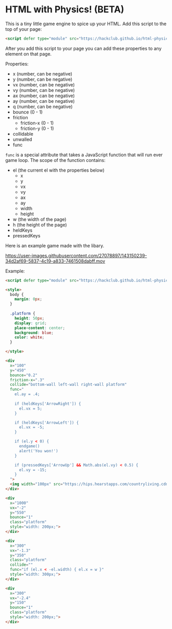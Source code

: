 # HTML with Physics! (BETA)

This is a tiny little game engine to spice up your HTML. Add this script to the top of your page:

```html
<script defer type="module" src="https://hackclub.github.io/html-physics-sim/initialize.js"></script>
```

After you add this script to your page you can add these properties to any element on that page.
 
Properties:

- x (number, can be negative)
- y (number, can be negative)
- vx (number, can be negative)
- vy (number, can be negative)
- ax (number, can be negative)
- ay (number, can be negative)
- q (number, can be negative)
- bounce (0 - 1)
- friction
	- friction-x (0 - 1)
	- friction-y (0 - 1)
- collidable
- unwalled
- func

`func` is a special attribute that takes a JavaScript function that will run ever game loop. The scope of the function contains:

- el (the current el with the properties below)
	- x
	- y
	- vx
	- vy
	- ax
	- ay
	- width
	- height
- w (the width of the page)
- h (the height of the page)
- heldKeys
- pressedKeys

Here is an example game made with the libary.

https://user-images.githubusercontent.com/27078897/143150239-34d2af69-5837-4c19-a833-7461508dabff.mov

Example:

```html
<script defer type="module" src="https://hackclub.github.io/html-physics-sim/initialize.js"></script>

<style>
  body {
    margin: 0px;
  }
  
  .platform {
    height: 50px;
    display: grid;
    place-content: center;
    background: blue;
    color: white;
  }

</style>

<div 
  x="100" 
  y="450"  
  bounce="0.2"
  friction-x=".3"
  collide="bottom-wall left-wall right-wall platform"
  func="
    el.ay = .4; 
  
    if (heldKeys['ArrowRight']) {
      el.vx = 5;
    }

    if (heldKeys['ArrowLeft']) {
      el.vx = -5;
    }

    if (el.y < 0) {
      endgame()
      alert('You won!')
    }

    if (pressedKeys['ArrowUp'] && Math.abs(el.vy) < 0.5) {
      el.vy = -15;
    }
  ">
  <img width="100px" src="https://hips.hearstapps.com/countryliving.cdnds.net/17/47/1511194376-cavachon-puppy-christmas.jpg"/>
</div>

<div 
  x="1000" 
  vx="-2" 
  y="550" 
  bounce="1"
  class="platform"
  style="width: 200px;">
</div>

<div 
  x="300" 
  vx="-1.3" 
  y="350"
  class="platform" 
  collide=""
  func="if (el.x < -el.width) { el.x = w }"
  style="width: 300px;">
</div>

<div 
  x="300" 
  vx="-2.4" 
  y="150" 
  bounce="1"
  class="platform" 
  style="width: 200px;">
</div>
```
